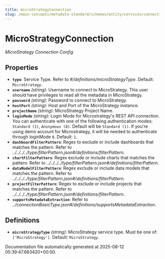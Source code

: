 ```yaml
---
title: microStrategyConnection
slug: /main-concepts/metadata-standard/schemas/entity/services/connections/dashboard/microstrategyconnection
---
```


# MicroStrategyConnection

*MicroStrategy Connection Config*

## Properties

- **`type`**: Service Type. Refer to *#/definitions/microStrategyType*. Default: `MicroStrategy`.
- **`username`** *(string)*: Username to connect to MicroStrategy. This user should have privileges to read all the metadata in MicroStrategy.
- **`password`** *(string)*: Password to connect to MicroStrategy.
- **`hostPort`** *(string)*: Host and Port of the MicroStrategy instance.
- **`projectName`** *(string)*: MicroStrategy Project Name.
- **`loginMode`** *(string)*: Login Mode for Microstrategy's REST API connection. You can authenticate with one of the following authentication modes: `Standard (1)`, `Anonymous (8)`. Default will be `Standard (1)`. If you're using demo account for Microstrategy, it will be needed to authenticate through loginMode `8`. Default: `1`.
- **`dashboardFilterPattern`**: Regex to exclude or include dashboards that matches the pattern. Refer to *../../../../type/filterPattern.json#/definitions/filterPattern*.
- **`chartFilterPattern`**: Regex exclude or include charts that matches the pattern. Refer to *../../../../type/filterPattern.json#/definitions/filterPattern*.
- **`dataModelFilterPattern`**: Regex exclude or include data models that matches the pattern. Refer to *../../../../type/filterPattern.json#/definitions/filterPattern*.
- **`projectFilterPattern`**: Regex to exclude or include projects that matches the pattern. Refer to *../../../../type/filterPattern.json#/definitions/filterPattern*.
- **`supportsMetadataExtraction`**: Refer to *../connectionBasicType.json#/definitions/supportsMetadataExtraction*.
## Definitions

- **`microStrategyType`** *(string)*: MicroStrategy service type. Must be one of: `['MicroStrategy']`. Default: `MicroStrategy`.


Documentation file automatically generated at 2025-08-12 05:39:47.683420+00:00.
